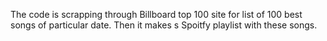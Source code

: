 The code is scrapping through Billboard top 100 site for list of 100 best songs of particular date.
Then it makes s Spoitfy playlist with these songs.